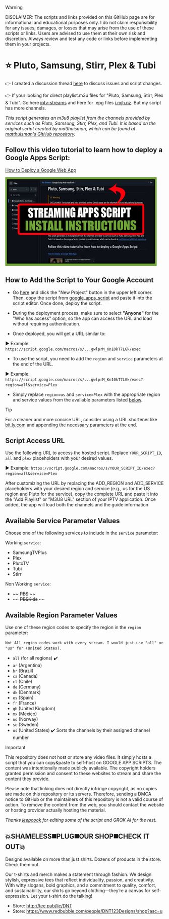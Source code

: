 > [!WARNING]
> DISCLAIMER: The scripts and links provided on this GitHub page are for informational and educational purposes only. I do not claim responsibility for any issues, damages, or losses that may arise from the use of these scripts or links. Users are advised to use them at their own risk and discretion. Always review and test any code or links before implementing them in your projects.

# ⭐ Pluto, Samsung, Stirr, Plex & Tubi

👉 I created a discussion thread  [here](https://github.com/BuddyChewChew/My-Streams/issues/3)
 to discuss issues and script changes.

👉 If your looking for direct playlist.m3u files for "Pluto, Samsung, Stirr, Plex & Tubi". Go here [iptv-streams](https://github.com/iptv-org/iptv/tree/master/streams) and here for .epg files [i.mjh.nz](https://github.com/matthuisman/i.mjh.nz). But my script has more channels.


_This script generates an m3u8 playlist from the channels provided by services such as Pluto, Samsung, Stirr, Plex, and Tubi. It is based on the original script created by matthuisman, which can be found at [matthuisman's GitHub repository](https://github.com/matthuisman/i.mjh.nz)._


## Follow this video tutorial to learn how to deploy a Google Apps Script:

[How to Deploy a Google Web App](https://rumble.com/v6qaofu-streaming-apps-script-install-instructions.html?mref=z8mk6&mc=2335k)

<a href="https://rumble.com/v6qaofu-streaming-apps-script-install-instructions.html?mref=z8mk6&mc=2335k" title="PLAY VIDEO"><img src="https://github.com/BuddyChewChew/My-Streams/blob/main/Rumble_Thumb.png" width="480" height="280"></a>

## How to Add the Script to Your Google Account

- Go <a href="https://script.google.com/home/start" target="_blank">here</a> and click the "New Project" button in the upper left corner. Then, copy the script from <a href="https://github.com/BuddyChewChew/My-Streams/blob/main/Google%20Script%20And%20Install%20Info/google_apps_script" target="_blank">google_apps_script</a> and paste it into the script editor. Once done, deploy the script.

- During the deployment process, make sure to select **"Anyone"** for the "Who has access" option, so the app can access the URL and load without requiring authentication.

- Once deployed, you will get a URL similar to:

▶️ Example: `https://script.google.com/macros/s/...gwlprM_Kn10kT7LGk/exec`

- To use the script, you need to add the `region` and `service` parameters at the end of the URL.

▶️ Example:  `https://script.google.com/macros/s/...gwlprM_Kn10kT7LGk/exec?region=all&service=Plex`

- Simply replace `region=us` and `service=Plex` with the appropriate region and service values from the available parameters listed [below](https://github.com/BuddyChewChew/My-Streams/blob/main/Google%20Script%20And%20Install%20Info/ReadMe.md#available-service-parameter-values).

> [!TIP]
> For a cleaner and more concise URL, consider using a URL shortener like [bit.ly.com](https://bitly.com/) and appending the necessary parameters at the end.


## Script Access URL

Use the following URL to access the hosted script. Replace `YOUR_SCRIPT_ID`, `all` and `plex` placeholders with your desired values.

▶️ Example: `https://script.google.com/macros/s/YOUR_SCRIPT_ID/exec?region=all&service=Plex`

After customizing the URL by replacing the ADD_REGION and ADD_SERVICE placeholders with your desired region and service (e.g., us for the US region and Pluto for the service), copy the complete URL and paste it into the "Add Playlist" or "M3U8 URL" section of your IPTV application. Once added, the app will load both the channels and the guide information

## Available Service Parameter Values

Choose one of the following services to include in the `service` parameter:

Working `service`:

- SamsungTVPlus
- Plex
- PlutoTV
- Tubi
- Stirr

Non Working `service`:

- ~~ ~~PBS~~ ~~
- ~~ ~~PBSKids~~ ~~

## Available Region Parameter Values

Use one of these region codes to specify the region in the `region` parameter:

 `Not All region codes work with every stream. I would just use "all" or "us" for (United States).`

- `all` (for all regions) ✔️
- `ar` (Argentina)
- `br` (Brazil)
- `ca` (Canada)
- `cl` (Chile)
- `de` (Germany)
- `dk` (Denmark)
- `es` (Spain)
- `fr` (France)
- `gb` (United Kingdom)
- `mx` (Mexico)
- `no` (Norway)
- `se` (Sweden)
- `us` (United States) ✔️
  Sorts the channels by their assigned channel number

> [!IMPORTANT]
> This repository does not host or store any video files. It simply hosts a script that you can copy&paste to self-host on GOOGLE APP SCRIPTS. The content was intentionally made publicly available. The copyright holders granted permission and consent to these websites to stream and share the content they provide.
> 
> Please note that linking does not directly infringe copyright, as no copies are made on this repository or its servers. Therefore, sending a DMCA notice to GitHub or the maintainers of this repository is not a valid course of action. To remove the content from the web, you should contact the website or hosting provider actually hosting the material.


*Thanks [jeepcook](https://github.com/jeepcook) for editing some of the script and GROK AI for the rest.*



## 💥SHAMELESS◼️PLUG◼️OUR SHOP◼️CHECK IT OUT💥
Designs available on more than just shirts. Dozens of products in the store. Check them out.
>
Our t-shirts and merch makes a statement through fashion. We design stylish, expressive tees that reflect individuality, passion, and creativity. With witty slogans, bold graphics, and a commitment to quality, comfort, and sustainability, our shirts go beyond clothing—they’re a canvas for self-expression. Let your t-shirt do the talking!
- Store: http://tee.pub/lic/DNT
- Store: https://www.redbubble.com/people/DNT123Designs/shop?asc=u
